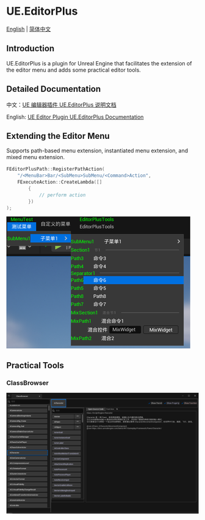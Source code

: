 # UE.EditorPlus

[English](README.en.md) | [简体中文](README.md)

## Introduction

UE.EditorPlus is a plugin for Unreal Engine that facilitates the extension of the editor menu and adds some practical editor tools.

## Detailed Documentation

中文：[UE 编辑器插件 UE.EditorPlus 说明文档](https://disenone.github.io/wiki/ue-%E7%BC%96%E8%BE%91%E5%99%A8%E6%8F%92%E4%BB%B6-EditorPlus/)

English: [UE Editor Plugin UE.EditorPlus Documentation](https://disenone.github.io/wiki/en/ue-%E7%BC%96%E8%BE%91%E5%99%A8%E6%8F%92%E4%BB%B6-EditorPlus/)

## Extending the Editor Menu

Supports path-based menu extension, instantiated menu extension, and mixed menu extension.

```cpp
FEditorPlusPath::RegisterPathAction(
    "/<MenuBar>Bar/<SubMenu>SubMenu/<Command>Action",
    FExecuteAction::CreateLambda([]
        {
            // perform action
        })
);
```

![](Resources/menu.png)

## Practical Tools

### ClassBrowser

![](Resources/classbrowser.png)
